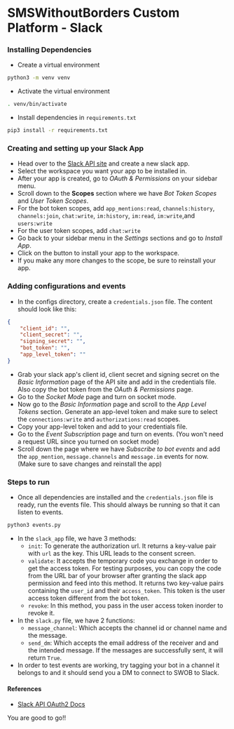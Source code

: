 # SMSWithoutBorders Custom Platform - Slack

### Installing Dependencies
- Create a virtual environment
```bash
python3 -m venv venv
```
- Activate the virtual environment
```bash
. venv/bin/activate
```
- Install dependencies in `requirements.txt`
```bash
pip3 install -r requirements.txt
```


### Creating and setting up your Slack App
- Head over to the [Slack API site](https://api.slack.com/apps) and create a new slack app.
- Select the workspace you want your app to be installed in.
- After your app is created, go to *OAuth & Permissions* on your sidebar menu.
- Scroll down to the **Scopes** section where we have *Bot Token Scopes* and *User Token Scopes*.
- For the bot token scopes, add `app_mentions:read`, `channels:history`, `channels:join`, `chat:write`, `im:history`, `im:read`, `im:write`,and `users:write`
- For the user token scopes, add `chat:write`
- Go back to your sidebar menu in the *Settings* sections and go to *Install App*.
- Click on the button to install your app to the workspace.
- If you make any more changes to the scope, be sure to reinstall your app.



### Adding configurations and events
- In the configs directory, create a `credentials.json` file. The content should look like this:
```json
{
    "client_id": "",
    "client_secret": "",
    "signing_secret": "",
    "bot_token": "",
    "app_level_token": ""
}
```
- Grab your slack app's client id, client secret and signing secret on the *Basic Information* page of the API site and add in the credentials file. Also copy the bot token from the *OAuth & Permissions* page.
- Go to the *Socket Mode* page and turn on socket mode.
- Now go to the *Basic Information* page and scroll to the *App Level Tokens* section. Generate an app-level token and make sure to select the `connections:write` and `authorizations:read` scopes.
- Copy your app-level token and add to your credentials file.
- Go to the *Event Subscription* page and turn on events. (You won't need a request URL since you turned on socket mode)
- Scroll down the page where we have *Subscribe to bot events* and add the `app_mention`, `message.channels` and `message.im` events for now. (Make sure to save changes and reinstall the app)

### Steps to run
- Once all dependencies are installed and the `credentials.json` file is ready, run the events file. This should always be running so that it can listen to events.
```bash
python3 events.py
```
- In the `slack_app` file, we have 3 methods:
	- `init`: To generate the authorization url. It returns a key-value pair with `url` as the key. This URL leads to the consent screen.
	- `validate`: It accepts the temporary code you exchange in order to get the access token. For testing purposes, you can copy the code from the URL bar of your browser after granting the slack app permission and feed into this method. It returns two key-value pairs containing the `user_id` and their `access_token`. This token is the user access token different from the bot token.
	- `revoke`: In this method, you pass in the user access token inorder to revoke it.
- In the `slack.py` file, we have 2 functions:
	- `message_channel`: Which accepts the channel id or channel name and the message.
	- `send_dm`: Which accepts the email address of the receiver and and the intended message.
If the messages are successfully sent, it will return `True`.
- In order to test events are working, try tagging your bot in a channel it belongs to and it should send you a DM to connect to SWOB to Slack.

#### References
- [Slack API OAuth2 Docs](https://api.slack.com/authentication/oauth-v2)


You are good to go!!


